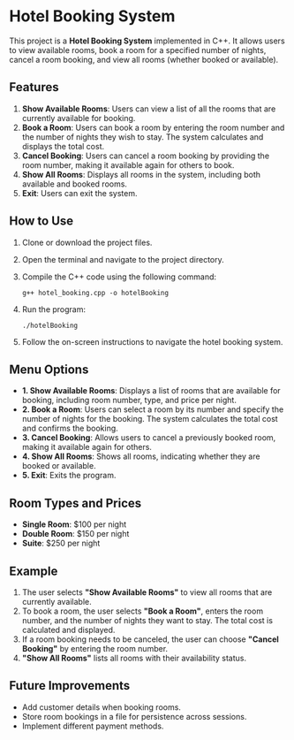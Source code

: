 # Hotel Booking System 

This project is a **Hotel Booking System** implemented in C++. It allows users to view available rooms, book a room for a specified number of nights, cancel a room booking, and view all rooms (whether booked or available).

## Features

1. **Show Available Rooms**: Users can view a list of all the rooms that are currently available for booking.
2. **Book a Room**: Users can book a room by entering the room number and the number of nights they wish to stay. The system calculates and displays the total cost.
3. **Cancel Booking**: Users can cancel a room booking by providing the room number, making it available again for others to book.
4. **Show All Rooms**: Displays all rooms in the system, including both available and booked rooms.
5. **Exit**: Users can exit the system.

## How to Use

1. Clone or download the project files.
2. Open the terminal and navigate to the project directory.
3. Compile the C++ code using the following command:

    ```
    g++ hotel_booking.cpp -o hotelBooking
    ```

4. Run the program:

    ```
    ./hotelBooking
    ```

5. Follow the on-screen instructions to navigate the hotel booking system.

## Menu Options

- **1. Show Available Rooms**: Displays a list of rooms that are available for booking, including room number, type, and price per night.
- **2. Book a Room**: Users can select a room by its number and specify the number of nights for the booking. The system calculates the total cost and confirms the booking.
- **3. Cancel Booking**: Allows users to cancel a previously booked room, making it available again for others.
- **4. Show All Rooms**: Shows all rooms, indicating whether they are booked or available.
- **5. Exit**: Exits the program.

## Room Types and Prices

- **Single Room**: $100 per night
- **Double Room**: $150 per night
- **Suite**: $250 per night

## Example

1. The user selects **"Show Available Rooms"** to view all rooms that are currently available.
2. To book a room, the user selects **"Book a Room"**, enters the room number, and the number of nights they want to stay. The total cost is calculated and displayed.
3. If a room booking needs to be canceled, the user can choose **"Cancel Booking"** by entering the room number.
4. **"Show All Rooms"** lists all rooms with their availability status.

## Future Improvements

- Add customer details when booking rooms.
- Store room bookings in a file for persistence across sessions.
- Implement different payment methods.
